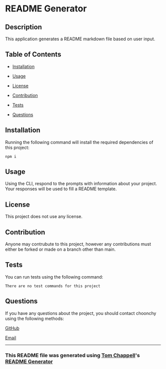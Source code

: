 # README Generator

  

  ## Description

  This application generates a README markdown file based on user input.

  ## Table of Contents

  * [Installation](#installation)

  * [Usage](#usage)

  * [License](#license)

  * [Contribution](#contribution)

  * [Tests](#tests)

  * [Questions](#questions)

  ## Installation

  Running the following command will install the required dependencies of this project:

  ```
  npm i
  ```

  ## Usage

  Using the CLI, respond to the prompts with information about your project. Your responses will be used to fill a README template.

  ## License

  This project does not use any license.

  ## Contribution

  Anyone may contrubute to this project, however any contributions must either be forked or made on a branch other than main.

  ## Tests

  You can run tests using the following command:

  ```
  There are no test commands for this project
  ```

  ## Questions

  If you have any questions about the project, you should contact choonchy using the following methods:

  [GitHub](https://github.com/choonchy)

  [Email](thomas.chappell@outlook.com)
  
  ---

  ### This README file was generated using [Tom Chappell](https://github.com/choonchy)'s [README Generator](https://github.com/choonchy/week-9-homework)
  